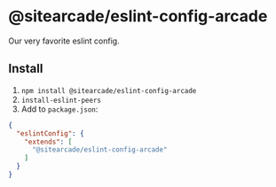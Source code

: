 # @sitearcade/eslint-config-arcade

Our very favorite eslint config.

## Install

1. `npm install @sitearcade/eslint-config-arcade`
2. `install-eslint-peers`
3. Add to `package.json`:

```json
{
  "eslintConfig": {
    "extends": [
      "@sitearcade/eslint-config-arcade"
    ]
  }
}
```
